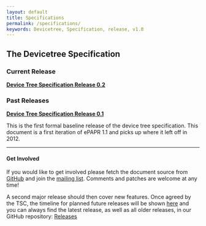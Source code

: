 ```yaml
---
layout: default
title: Specifications
permalink: /specifications/
keywords: Devicetree, Specification, release, v1.0
---
```

## **The Devicetree Specification**
 
### Current Release

<a href="https://github.com/devicetree-org/devicetree-specification/releases/download/v0.2/devicetree-specification-v0.2.pdf" target="\_blank">
<strong>Device Tree Specification Release 0.2</strong>
</a>
<br>

### Past Releases

<a href="https://github.com/devicetree-org/devicetree-specification/releases/download/v0.1/devicetree-specification-v0.1-20160524.pdf" target="\_blank"><strong>Device Tree Specification Release 0.1</strong></a>
<br>

This is the first formal baseline release of the device tree specification. This document is a first iteration of ePAPR 1.1 and picks up where it left off in 2012.

* * *

#### Get Involved

If you would like to get involved please fetch the document source from
[GitHub](https://github.com/devicetree-org/devicetree-specification)
and join the [mailing list](http://vger.kernel.org/vger-lists.html#devicetree-spec).
Comments and patches are welcome at any time!

A second major release should then cover new features.
Once agreed by the TSC, the timeline for planned future releases will be
shown [here](/releases/) and you can always find the latest release,
as well as all older releases, in our GitHub repository:
[Releases](https://github.com/devicetree-org/devicetree-specification/releases)
